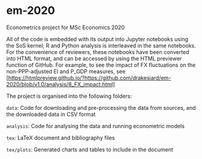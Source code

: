 # em-2020
Econometrics project for MSc Economics 2020

All of the code is embedded with its output into Jupyter notebooks using the SoS kernel; R and Python analysis is interleaved in the same notebooks.
For the convenience of reviewers, these notebooks have been converted into HTML format, and can be accessed by using the HTML previewer function of GitHub.
For example, to see the impact of FX fluctuations on the non-PPP-adjusted EI and P_GDP measures, see [https://htmlpreview.github.io/?https://github.com/drakesiard/em-2020/blob/v1.0/analysis/8_FX_impact.html]

The project is organised into the following folders:

`data`: Code for downloading and pre-processing the data from sources, and the downloaded data in CSV format

`analysis`: Code for analysing the data and running econometric models

`tex`: LaTeX document and bibliography files

`tex/plots`: Generated charts and tables to include in the document

